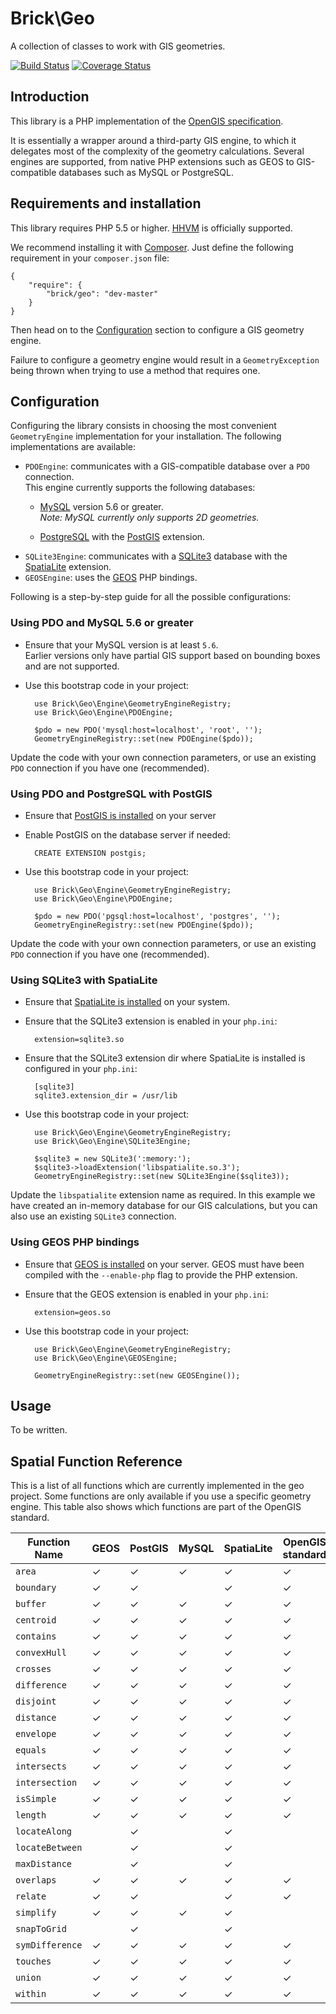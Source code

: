 Brick\Geo
=========

A collection of classes to work with GIS geometries.

[![Build Status](https://secure.travis-ci.org/brick/geo.svg?branch=master)](http://travis-ci.org/brick/geo)
[![Coverage Status](https://coveralls.io/repos/brick/geo/badge.svg?branch=master)](https://coveralls.io/r/brick/geo?branch=master)

Introduction
------------

This library is a PHP implementation of the [OpenGIS specification](http://www.opengeospatial.org/standards/sfa).

It is essentially a wrapper around a third-party GIS engine, to which it delegates most of the complexity of the
geometry calculations. Several engines are supported, from native PHP extensions such as GEOS to GIS-compatible databases such as MySQL or PostgreSQL.

Requirements and installation
-----------------------------

This library requires PHP 5.5 or higher. [HHVM](http://hhvm.com/) is officially supported.

We recommend installing it with [Composer](https://getcomposer.org/).
Just define the following requirement in your `composer.json` file:

    {
        "require": {
            "brick/geo": "dev-master"
        }
    }

Then head on to the [Configuration](#configuration) section to configure a GIS geometry engine.

Failure to configure a geometry engine would result in a `GeometryException` being thrown when trying to use a method that requires one.

Configuration
-------------

Configuring the library consists in choosing the most convenient `GeometryEngine` implementation for your installation. The following implementations are available:

- `PDOEngine`: communicates with a GIS-compatible database over a `PDO` connection.  
  This engine currently supports the following databases:
  - [MySQL](http://php.net/manual/en/ref.pdo-mysql.php) version 5.6 or greater.  
    *Note: MySQL currently only supports 2D geometries.*
    
  - [PostgreSQL](http://php.net/manual/en/ref.pdo-pgsql.php) with the [PostGIS](http://postgis.net/install) extension.
- `SQLite3Engine`: communicates with a [SQLite3](http://php.net/manual/en/book.sqlite3.php) database with the [SpatiaLite](https://www.gaia-gis.it/fossil/libspatialite/index) extension.
- `GEOSEngine`: uses the [GEOS](https://github.com/libgeos/libgeos) PHP bindings.

Following is a step-by-step guide for all the possible configurations:

### Using PDO and MySQL 5.6 or greater

- Ensure that your MySQL version is at least `5.6`.  
  Earlier versions only have partial GIS support based on bounding boxes and are not supported.
- Use this bootstrap code in your project:

        use Brick\Geo\Engine\GeometryEngineRegistry;
        use Brick\Geo\Engine\PDOEngine;

        $pdo = new PDO('mysql:host=localhost', 'root', '');
        GeometryEngineRegistry::set(new PDOEngine($pdo));

Update the code with your own connection parameters, or use an existing `PDO` connection if you have one (recommended).

### Using PDO and PostgreSQL with PostGIS

- Ensure that [PostGIS is installed](http://postgis.net/install/) on your server
- Enable PostGIS on the database server if needed:

        CREATE EXTENSION postgis;

- Use this bootstrap code in your project:

        use Brick\Geo\Engine\GeometryEngineRegistry;
        use Brick\Geo\Engine\PDOEngine;

        $pdo = new PDO('pgsql:host=localhost', 'postgres', '');
        GeometryEngineRegistry::set(new PDOEngine($pdo));

Update the code with your own connection parameters, or use an existing `PDO` connection if you have one (recommended).

### Using SQLite3 with SpatiaLite

- Ensure that [SpatiaLite is installed](https://www.gaia-gis.it/fossil/libspatialite/index) on your system.
- Ensure that the SQLite3 extension is enabled in your `php.ini`:

        extension=sqlite3.so

- Ensure that the SQLite3 extension dir where SpatiaLite is installed is configured in your `php.ini`:

        [sqlite3]
        sqlite3.extension_dir = /usr/lib

- Use this bootstrap code in your project:

        use Brick\Geo\Engine\GeometryEngineRegistry;
        use Brick\Geo\Engine\SQLite3Engine;

        $sqlite3 = new SQLite3(':memory:');
        $sqlite3->loadExtension('libspatialite.so.3');
        GeometryEngineRegistry::set(new SQLite3Engine($sqlite3));

Update the `libspatialite` extension name as required. In this example we have created an in-memory database for our GIS calculations, but you can also use an existing `SQLite3` connection.

### Using GEOS PHP bindings

- Ensure that [GEOS is installed](https://github.com/libgeos/libgeos) on your server. GEOS must have been compiled with the `--enable-php` flag to provide the PHP extension.
- Ensure that the GEOS extension is enabled in your `php.ini`:

        extension=geos.so

- Use this bootstrap code in your project:

        use Brick\Geo\Engine\GeometryEngineRegistry;
        use Brick\Geo\Engine\GEOSEngine;

        GeometryEngineRegistry::set(new GEOSEngine());

Usage
-----

To be written.

Spatial Function Reference
--------------------------

This is a list of all functions which are currently implemented in the geo project. Some functions are only available
if you use a specific geometry engine. This table also shows which functions are part of the OpenGIS standard.

| Function Name | GEOS | PostGIS | MySQL | SpatiaLite | OpenGIS standard |
|---------------|------|---------|-------|------------|------------------|
|`area`         |  ✓   |    ✓    |   ✓   |     ✓      |        ✓         |
|`boundary`     |  ✓   |    ✓    |       |     ✓      |        ✓         |
|`buffer`       |  ✓   |    ✓    |   ✓   |     ✓      |        ✓         |
|`centroid`     |  ✓   |    ✓    |   ✓   |     ✓      |        ✓         |
|`contains`     |  ✓   |    ✓    |   ✓   |     ✓      |        ✓         |
|`convexHull`   |  ✓   |    ✓    |   ✓   |     ✓      |        ✓         |
|`crosses`      |  ✓   |    ✓    |   ✓   |     ✓      |        ✓         |
|`difference`   |  ✓   |    ✓    |   ✓   |     ✓      |        ✓         |
|`disjoint`     |  ✓   |    ✓    |   ✓   |     ✓      |        ✓         |
|`distance`     |  ✓   |    ✓    |   ✓   |     ✓      |        ✓         |
|`envelope`     |  ✓   |    ✓    |   ✓   |     ✓      |        ✓         |
|`equals`       |  ✓   |    ✓    |   ✓   |     ✓      |        ✓         |
|`intersects`   |  ✓   |    ✓    |   ✓   |     ✓      |        ✓         |
|`intersection` |  ✓   |    ✓    |   ✓   |     ✓      |        ✓         |
|`isSimple`     |  ✓   |    ✓    |   ✓   |     ✓      |        ✓         |
|`length`       |  ✓   |    ✓    |   ✓   |     ✓      |        ✓         |
|`locateAlong`  |      |    ✓    |       |     ✓      |                  |
|`locateBetween`|      |    ✓    |       |     ✓      |                  |
|`maxDistance`  |      |    ✓    |       |     ✓      |                  |
|`overlaps`     |  ✓   |    ✓    |   ✓   |     ✓      |        ✓         |
|`relate`       |  ✓   |    ✓    |       |     ✓      |        ✓         |
|`simplify`     |  ✓   |    ✓    |   ✓   |     ✓      |                  |
|`snapToGrid`   |      |    ✓    |       |     ✓      |                  |
|`symDifference`|  ✓   |    ✓    |   ✓   |     ✓      |        ✓         |
|`touches`      |  ✓   |    ✓    |   ✓   |     ✓      |        ✓         |
|`union`        |  ✓   |    ✓    |   ✓   |     ✓      |        ✓         |
|`within`       |  ✓   |    ✓    |   ✓   |     ✓      |        ✓         |
